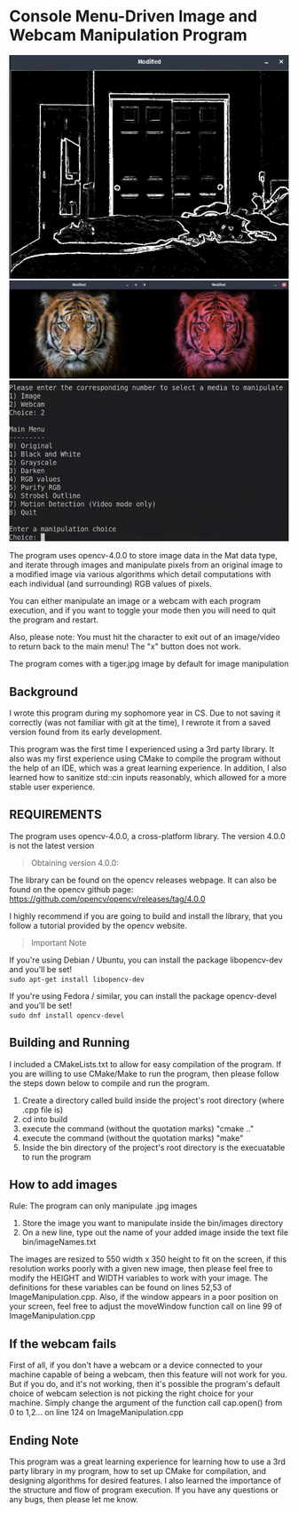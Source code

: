 # Console Menu-Driven Image and Webcam Manipulation Program

![](strobel-gif.gif)
![](tiger-example.png)
![](Menu.png)

The program uses opencv-4.0.0 to store image data in the Mat data type, and iterate through
images and manipulate pixels from an original image to a modified image via various algorithms
which detail computations with each individual (and surrounding) RGB values of pixels.

You can either manipulate an image or a webcam with each program execution, and if you want to toggle
your mode then you will need to quit the program and restart.

Also, please note: You must hit the <Esc> character to exit out of an image/video to return back
to the main menu! The "x" button does not work.

The program comes with a tiger.jpg image by default for image manipulation

Background
----------
I wrote this program during my sophomore year in CS. Due to not saving it correctly (was not 
familiar with git at the time), I rewrote it from a saved version found from its early development.

This program was the first time I experienced using a 3rd party library. It also was my first 
experience using CMake to compile the program without the help of an IDE, which was a great
learning experience. In addition, I also learned how to sanitize std::cin inputs reasonably, 
which allowed for a more stable user experience.

REQUIREMENTS
------------
The program uses opencv-4.0.0, a cross-platform library. The version 4.0.0 is not the latest version

> Obtaining version 4.0.0:

The library can be found on the opencv releases webpage.
It can also be found on the opencv github page: https://github.com/opencv/opencv/releases/tag/4.0.0

I highly recommend if you are going to build and install the library, that you follow a tutorial
provided by the opencv website.

> Important Note

If you're using Debian / Ubuntu, you can install the package libopencv-dev and you'll be set! <br /> 
``sudo apt-get install libopencv-dev``
  
If you're using Fedora / similar, you can install the package opencv-devel and you'll be set! <br /> 
``sudo dnf install opencv-devel``

Building and Running
--------------------

I included a CMakeLists.txt to allow for easy compilation of the program. If you are willing to use
CMake/Make to run the program, then please follow the steps down below to compile and run the program.

1) Create a directory called build inside the project's root directory (where .cpp file is)
2) cd into build
3) execute the command (without the quotation marks) "cmake .."
4) execute the command (without the quotation marks) "make"
5) Inside the bin directory of the project's root directory is the execuatable to run the program


How to add images
-----------------
Rule: The program can only manipulate .jpg images
1) Store the image you want to manipulate inside the bin/images directory
2) On a new line, type out the name of your added image inside the text file bin/imageNames.txt

The images are resized to 550 width x 350 height to fit on the screen, if this resolution works 
poorly with a given new image, then please feel free to modify the HEIGHT and WIDTH variables
to work with your image. The definitions for these variables can be found on lines 52,53 of 
ImageManipulation.cpp. Also, if the window appears in a poor position on your screen, feel free to 
adjust the moveWindow function call on line 99 of ImageManipulation.cpp

If the webcam fails
-------------------
First of all, if you don't have a webcam or a device connected to your machine capable of being a 
webcam, then this feature will not work for you. But if you do, and it's not working, then it's possible
the program's default choice of webcam selection is not picking the right choice for your machine. 
Simply change the argument of the function call cap.open() from 0 to 1,2... on line 124 on 
ImageManipulation.cpp

Ending Note
-----------
This program was a great learning experience for learning how to use a 3rd party library in my program,
how to set up CMake for compilation, and designing algorithms for desired features. I also learned
the importance of the structure and flow of program execution. If you have any questions or any bugs,
then please let me know. 

